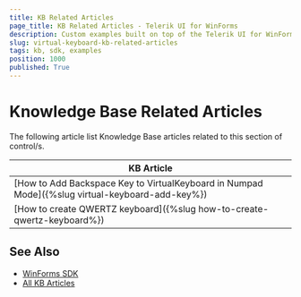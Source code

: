 ```yaml
---
title: KB Related Articles
page_title: KB Related Articles - Telerik UI for WinForms
description: Custom examples built on top of the Telerik UI for WinForms control.
slug: virtual-keyboard-kb-related-articles
tags: kb, sdk, examples
position: 1000
published: True
---
```


# Knowledge Base Related Articles

The following article list Knowledge Base articles related to this section of control/s.
<!--KB Articles Table-->

|KB Article|
|----|
|[How to Add Backspace Key to VirtualKeyboard in Numpad Mode]({%slug virtual-keyboard-add-key%})|
|[How to create QWERTZ keyboard]({%slug how-to-create-qwertz-keyboard%})|

## See Also

* [WinForms SDK](https://github.com/telerik/winforms-sdk)
* [All KB Articles](https://docs.telerik.com/devtools/winforms/knowledge-base)
